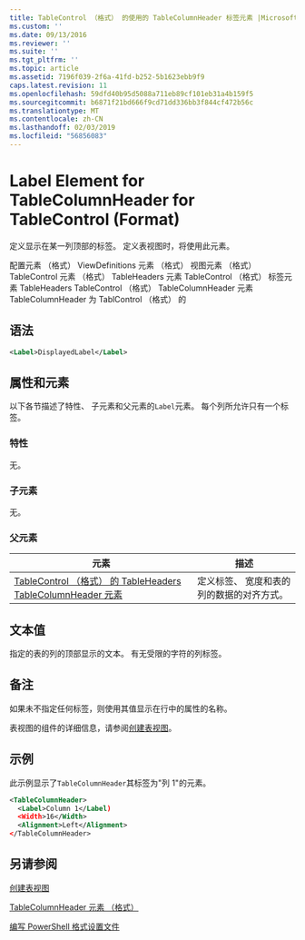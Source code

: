 ```yaml
---
title: TableControl （格式） 的使用的 TableColumnHeader 标签元素 |Microsoft Docs
ms.custom: ''
ms.date: 09/13/2016
ms.reviewer: ''
ms.suite: ''
ms.tgt_pltfrm: ''
ms.topic: article
ms.assetid: 7196f039-2f6a-41fd-b252-5b1623ebb9f9
caps.latest.revision: 11
ms.openlocfilehash: 59dfd40b95d5088a711eb89cf101eb31a4b159f5
ms.sourcegitcommit: b6871f21bd666f9cd71dd336bb3f844cf472b56c
ms.translationtype: MT
ms.contentlocale: zh-CN
ms.lasthandoff: 02/03/2019
ms.locfileid: "56856083"
---
```

# <a name="label-element-for-tablecolumnheader-for-tablecontrol-format"></a>Label Element for TableColumnHeader for TableControl (Format)

定义显示在某一列顶部的标签。 定义表视图时，将使用此元素。

配置元素 （格式） ViewDefinitions 元素 （格式） 视图元素 （格式） TableControl 元素 （格式） TableHeaders 元素 TableControl （格式） 标签元素 TableHeaders TableControl （格式） TableColumnHeader 元素TableColumnHeader 为 TablControl （格式） 的

## <a name="syntax"></a>语法

```xml
<Label>DisplayedLabel</Label>

```

## <a name="attributes-and-elements"></a>属性和元素

以下各节描述了特性、 子元素和父元素的`Label`元素。 每个列所允许只有一个标签。

### <a name="attributes"></a>特性

无。

### <a name="child-elements"></a>子元素

无。

### <a name="parent-elements"></a>父元素

|元素|描述|
|-------------|-----------------|
|[TableControl （格式） 的 TableHeaders TableColumnHeader 元素](./tablecolumnheader-element-format.md)|定义标签、 宽度和表的列的数据的对齐方式。|

## <a name="text-value"></a>文本值

指定的表的列的顶部显示的文本。 有无受限的字符的列标签。

## <a name="remarks"></a>备注

如果未不指定任何标签，则使用其值显示在行中的属性的名称。

表视图的组件的详细信息，请参阅[创建表视图](./creating-a-table-view.md)。

## <a name="example"></a>示例

此示例显示了`TableColumnHeader`其标签为"列 1"的元素。

```xml
<TableColumnHeader>
  <Label>Column 1</Label)
  <Width>16</Width>
  <Alignment>Left</Alignment>
</TableColumnHeader>
```

## <a name="see-also"></a>另请参阅

[创建表视图](./creating-a-table-view.md)

[TableColumnHeader 元素 （格式）](./tablecolumnheader-element-format.md)

[编写 PowerShell 格式设置文件](./writing-a-powershell-formatting-file.md)
